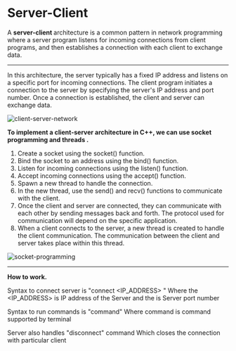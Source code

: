 # Server-Client
A <b> server-client </b> architecture is a common pattern in network programming where a server program listens for incoming connections from client programs, and then establishes a connection with each client to exchange data.

<hr>

In this architecture, the server typically has a fixed IP address and listens on a specific port for incoming connections. The client program initiates a connection to the server by specifying the server's IP address and port number.
Once a connection is established, the client and server can exchange data.


![client-server-network](https://user-images.githubusercontent.com/79526438/224439593-b89071eb-2d75-4c1f-84de-cfb7cca86f23.png)


<b> To implement a client-server architecture in C++, we can use socket programming and threads . </b>
1. Create a socket using the socket() function.
2. Bind the socket to an address using the bind() function.
3. Listen for incoming connections using the listen() function.
4. Accept incoming connections using the accept() function.
5. Spawn a new thread to handle the connection.
6. In the new thread, use the send() and recv() functions to communicate with the client.
7. Once the client and server are connected, they can communicate with each other by sending messages back and forth. The protocol used for communication will depend on the specific application.
8. When a client connects to the server, a new thread is created to handle the client communication. The communication between the client and server takes place within this thread.



![socket-programming](https://user-images.githubusercontent.com/79526438/224439401-28e9f9e5-b746-4361-b805-9b2c3a2a5a96.png)

<hr>
<b> How to work. </b>

Syntax to connect server is "connect <IP_ADDRESS> <PORT>" Where the <IP_ADDRESS> is IP address of the Server and the <PORT> is Server port number

Syntax to run commands is  "command" Where command is command supported by terminal

Server also handles "disconnect" command Which closes the connection with particular client
